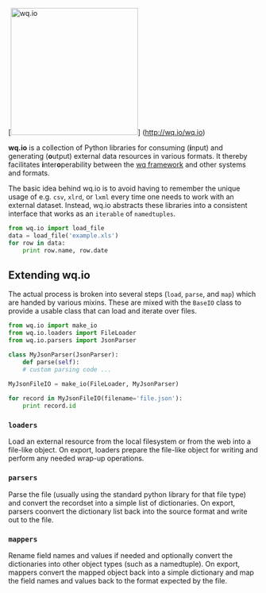 [<img src="https://raw.github.com/wq/wq/master/images/512/wq.io.png"
  width="256" height="256"
  alt="wq.io">]
  (http://wq.io/wq.io)

**wq.io** is a collection of Python libraries for consuming (<b>i</b>nput) and generating (<b>o</b>utput) external data resources in various formats.  It thereby facilitates <b>i</b>nter<b>o</b>perability between the [wq framework](http://wq.io) and other systems and formats.

The basic idea behind wq.io is to avoid having to remember the unique usage of e.g. `csv`, `xlrd`, or `lxml` every time one needs to work with an external dataset.  Instead, wq.io abstracts these libraries into a consistent interface that works as an `iterable` of `namedtuples`.

```python
from wq.io import load_file
data = load_file('example.xls')
for row in data:
    print row.name, row.date
```


## Extending wq.io

The actual process is broken into several steps (`load`, `parse`, and `map`) which are handed by various mixins.  These are mixed with the `BaseIO` class to provide a usable class that can load and iterate over files.

```python
from wq.io import make_io
from wq.io.loaders import FileLoader
from wq.io.parsers import JsonParser

class MyJsonParser(JsonParser):
    def parse(self):
    # custom parsing code ...
    
MyJsonFileIO = make_io(FileLoader, MyJsonParser)

for record in MyJsonFileIO(filename='file.json'):
    print record.id
```

### `loaders`

Load an external resource from the local filesystem or from the web into a file-like object.  On export, loaders prepare the file-like object for writing and perform any needed wrap-up operations.

### `parsers`

Parse the file (usually using the standard python library for that file type) and convert the recordset into a simple list of dictionaries.  On export, parsers coonvert the dictionary list back into the source format and write out to the file.

### `mappers`

Rename field names and values if needed and optionally convert the dictionaries into other object types (such as a namedtuple).  On export, mappers convert the mapped object back into a simple dictionary and map the field names and values back to the format expected by the file.

